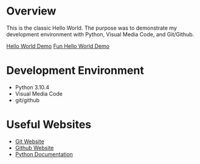 # Overview

This is the classic Hello World. The purpose was to demonstrate my development environment with Python, Visual Media Code, and Git/Github.

[Hello World Demo](https://youtu.be/9Rpx_RiNrY8)
[Fun Hello World Demo](https://youtu.be/eeYw_mjUJws)

# Development Environment

* Python 3.10.4
* Visual Media Code
* git/github

# Useful Websites

* [Git Website](https://git-scm.com/download)
* [Github Website](https://github.com/)
* [Python Documentation](https://docs.python.org/3.10/reference/index.html)